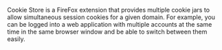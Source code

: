 Cookie Store is a FireFox extension that provides multiple cookie jars to allow simultaneous session cookies for a given domain. For example, you can be logged into a web application with multiple accounts at the same time in the same browser window and be able to switch between them easily.